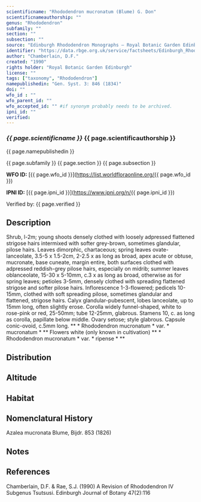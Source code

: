 ```yaml
---
scientificname: "Rhododendron mucronatum (Blume) G. Don"
scientificnameauthorship: ""
genus: "Rhododendron"
subfamily: ""
section: ""
subsection: ""
source: "Edinburgh Rhododendron Monographs – Royal Botanic Garden Edinburgh"
identifier: "https://data.rbge.org.uk/service/factsheets/Edinburgh_Rhododendron_Monographs.xhtml"
author: "Chamberlain, D.F."
created: "1990"
rights holder: "Royal Botanic Garden Edinburgh"
license: ""
tags: ["taxonomy", "Rhododendron"]
namepublishedin: "Gen. Syst. 3: 846 (1834)"
doi: ""
wfo_id : ""
wfo_parent_id: ""
wfo_accepted_id: "" #if synonym probably needs to be archived.                      
ipni_id: ""
verified:
---
```

### _{{ page.scientificname }}_ {{ page.scientificauthorship }}
 {{ page.namepublishedin }}

{{ page.subfamily }} {{ page.section }} {{ page.subsection }}

**WFO ID:** [{{ page.wfo_id }}](https://list.worldfloraonline.org/{{ page.wfo_id }})

**IPNI ID:** [{{ page.ipni_id }}](https://www.ipni.org/n/{{ page.ipni_id }})

Verified by: {{ page.verified }}



## Description
Shrub, l-2m; young shoots densely clothed with loosely adpressed flattened strigose hairs intermixed with softer grey-brown, sometimes glandular, pilose hairs. Leaves dimorphic, chartaceous; spring leaves ovate-lanceolate, 3.5-5 x 1.5-2cm, 2-2.5 x as long as broad, apex acute or obtuse, mucronate, base cuneate, margin entire, both surfaces clothed with adpressed reddish-grey pilose hairs, especially on midrib; summer leaves oblanceolate, 15-30 x 5-10mm, c.3 x as long as broad, otherwise as for spring leaves; petioles 3-5mm, densely clothed with spreading flattened strigose and softer pilose hairs. Inflorescence 1-3-flowered; pedicels 10-15mm, clothed with soft spreading pilose, sometimes glandular and flattened, strigose hairs. Calyx glandular-pubescent, lobes lanceolate, up to 15mm long, often slightly erose. Corolla widely funnel-shaped, white to rose-pink or red, 25-50mm; tube 12-25mm, glabrous. Stamens 10, c. as long as corolla, papillate below middle. Ovary setose; style glabrous. Capsule conic-ovoid, c.5mm long. ** * Rhododendron mucronatum * var. * mucronatum * ** Flowers white (only known in cultivation) ** * Rhododendron mucronatum * var. * ripense * **

## Distribution


## Altitude


## Habitat


## Nomenclatural History
Azalea mucronata Blume, Bijdr. 853 (1826)
                       
## Notes


## References

Chamberlain, D.F. & Rae, S.J. (1990) A Revision of Rhododendron IV Subgenus Tsutsusi. Edinburgh Journal of Botany 47(2):116
